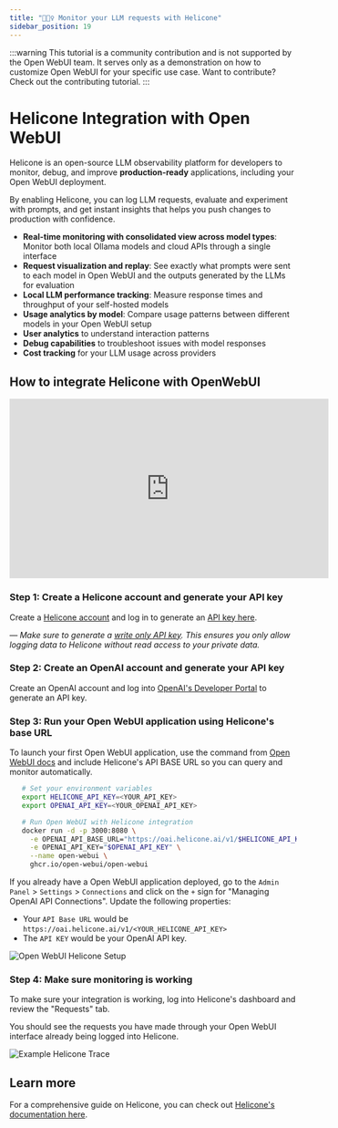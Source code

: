 ```yaml
---
title: "🕵🏻‍♀️ Monitor your LLM requests with Helicone"
sidebar_position: 19
---
```


:::warning
This tutorial is a community contribution and is not supported by the Open WebUI team. It serves only as a demonstration on how to customize Open WebUI for your specific use case. Want to contribute? Check out the contributing tutorial.
:::

# Helicone Integration with Open WebUI

Helicone is an open-source LLM observability platform for developers to monitor, debug, and improve **production-ready** applications, including your Open WebUI deployment.

By enabling Helicone, you can log LLM requests, evaluate and experiment with prompts, and get instant insights that helps you push changes to production with confidence.

- **Real-time monitoring with consolidated view across model types**: Monitor both local Ollama models and cloud APIs through a single interface
- **Request visualization and replay**: See exactly what prompts were sent to each model in Open WebUI and the outputs generated by the LLMs for evaluation
- **Local LLM performance tracking**: Measure response times and throughput of your self-hosted models
- **Usage analytics by model**: Compare usage patterns between different models in your Open WebUI setup
- **User analytics** to understand interaction patterns
- **Debug capabilities** to troubleshoot issues with model responses
- **Cost tracking** for your LLM usage across providers

## How to integrate Helicone with OpenWebUI

<iframe
  width="560"
  height="315"
  src="https://www.youtube-nocookie.com/embed/8iVHOkUrpSA?si=Jt1GVqA0wY4UI7sF"
  title="YouTube video player"
  frameborder="0"
  allow="accelerometer; autoplay; clipboard-write; encrypted-media; gyroscope; picture-in-picture; web-share"
  allowfullscreen>
</iframe>

### Step 1: Create a Helicone account and generate your API key

Create a [Helicone account](https://www.helicone.ai/) and log in to generate an [API key here](https://us.helicone.ai/settings/api-keys).

*— Make sure to generate a [write only API key](https://docs.helicone.ai/helicone-headers/helicone-auth). This ensures you only allow logging data to Helicone without read access to your private data.*

### Step 2: Create an OpenAI account and generate your API key

 Create an OpenAI account and log into [OpenAI's Developer Portal](https://platform.openai.com/account/api-keys) to generate an API key.

### Step 3: Run your Open WebUI application using Helicone's base URL

To launch your first Open WebUI application, use the command from [Open WebUI docs](https://docs.openwebui.com/) and include Helicone's API BASE URL so you can query and monitor automatically.

```bash
   # Set your environment variables
   export HELICONE_API_KEY=<YOUR_API_KEY>
   export OPENAI_API_KEY=<YOUR_OPENAI_API_KEY>

   # Run Open WebUI with Helicone integration
   docker run -d -p 3000:8080 \
     -e OPENAI_API_BASE_URL="https://oai.helicone.ai/v1/$HELICONE_API_KEY" \
     -e OPENAI_API_KEY="$OPENAI_API_KEY" \
     --name open-webui \
     ghcr.io/open-webui/open-webui
```

If you already have a Open WebUI application deployed, go to the `Admin Panel` > `Settings` > `Connections` and click on the `+` sign for "Managing OpenAI API Connections". Update the following properties:

- Your `API Base URL` would be ``https://oai.helicone.ai/v1/<YOUR_HELICONE_API_KEY>``
- The `API KEY` would be your OpenAI API key.

![Open WebUI Helicone Setup](https://res.cloudinary.com/dacofvu8m/image/upload/v1745272273/openwebui-helicone-setup_y4ssca.gif)

### Step 4: Make sure monitoring is working

To make sure your integration is working, log into Helicone's dashboard and review the "Requests" tab.

You should see the requests you have made through your Open WebUI interface already being logged into Helicone.

![Example Helicone Trace](https://res.cloudinary.com/dacofvu8m/image/upload/v1745272747/CleanShot_2025-04-21_at_17.57.46_2x_wpkpyf.png)

## Learn more

For a comprehensive guide on Helicone, you can check out [Helicone's documentation here](https://docs.helicone.ai/getting-started/quick-start).
